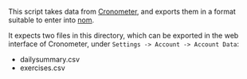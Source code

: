 This script takes data from [Cronometer](https://cronometer.com), and exports them in a format suitable to enter into [nom](https://github.com/blinry/nom).

It expects two files in this directory, which can be exported in the web interface of Cronometer, under `Settings -> Account -> Account Data`:

- dailysummary.csv
- exercises.csv
